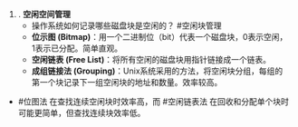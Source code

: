 
1. .  **空闲空间管理**
    *   操作系统如何记录哪些磁盘块是空闲的？ #空闲块管理 
    *   **位示图 (Bitmap)**：用一个二进制位（bit）代表一个磁盘块，0表示空闲，1表示已分配。简单直观。
    *   **空闲链表 (Free List)**：将所有空闲的磁盘块用指针链接成一个链表。
    *   **成组链接法 (Grouping)**：Unix系统采用的方法，将空闲块分组，每组的第一个块记录下一组空闲块的地址和数量。效率较高。
* #位图法 在查找连续空闲块时效率高，而 #空闲链表法 在回收和分配单个块时可能更简单，但查找连续块效率低。
